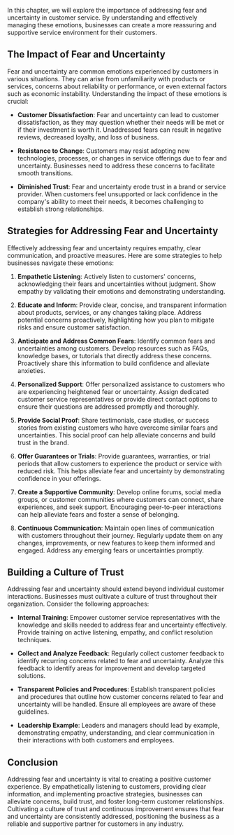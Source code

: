 
In this chapter, we will explore the importance of addressing fear and uncertainty in customer service. By understanding and effectively managing these emotions, businesses can create a more reassuring and supportive service environment for their customers.

The Impact of Fear and Uncertainty
----------------------------------

Fear and uncertainty are common emotions experienced by customers in various situations. They can arise from unfamiliarity with products or services, concerns about reliability or performance, or even external factors such as economic instability. Understanding the impact of these emotions is crucial:

* **Customer Dissatisfaction**: Fear and uncertainty can lead to customer dissatisfaction, as they may question whether their needs will be met or if their investment is worth it. Unaddressed fears can result in negative reviews, decreased loyalty, and loss of business.

* **Resistance to Change**: Customers may resist adopting new technologies, processes, or changes in service offerings due to fear and uncertainty. Businesses need to address these concerns to facilitate smooth transitions.

* **Diminished Trust**: Fear and uncertainty erode trust in a brand or service provider. When customers feel unsupported or lack confidence in the company's ability to meet their needs, it becomes challenging to establish strong relationships.

Strategies for Addressing Fear and Uncertainty
----------------------------------------------

Effectively addressing fear and uncertainty requires empathy, clear communication, and proactive measures. Here are some strategies to help businesses navigate these emotions:

1. **Empathetic Listening**: Actively listen to customers' concerns, acknowledging their fears and uncertainties without judgment. Show empathy by validating their emotions and demonstrating understanding.

2. **Educate and Inform**: Provide clear, concise, and transparent information about products, services, or any changes taking place. Address potential concerns proactively, highlighting how you plan to mitigate risks and ensure customer satisfaction.

3. **Anticipate and Address Common Fears**: Identify common fears and uncertainties among customers. Develop resources such as FAQs, knowledge bases, or tutorials that directly address these concerns. Proactively share this information to build confidence and alleviate anxieties.

4. **Personalized Support**: Offer personalized assistance to customers who are experiencing heightened fear or uncertainty. Assign dedicated customer service representatives or provide direct contact options to ensure their questions are addressed promptly and thoroughly.

5. **Provide Social Proof**: Share testimonials, case studies, or success stories from existing customers who have overcome similar fears and uncertainties. This social proof can help alleviate concerns and build trust in the brand.

6. **Offer Guarantees or Trials**: Provide guarantees, warranties, or trial periods that allow customers to experience the product or service with reduced risk. This helps alleviate fear and uncertainty by demonstrating confidence in your offerings.

7. **Create a Supportive Community**: Develop online forums, social media groups, or customer communities where customers can connect, share experiences, and seek support. Encouraging peer-to-peer interactions can help alleviate fears and foster a sense of belonging.

8. **Continuous Communication**: Maintain open lines of communication with customers throughout their journey. Regularly update them on any changes, improvements, or new features to keep them informed and engaged. Address any emerging fears or uncertainties promptly.

Building a Culture of Trust
---------------------------

Addressing fear and uncertainty should extend beyond individual customer interactions. Businesses must cultivate a culture of trust throughout their organization. Consider the following approaches:

* **Internal Training**: Empower customer service representatives with the knowledge and skills needed to address fear and uncertainty effectively. Provide training on active listening, empathy, and conflict resolution techniques.

* **Collect and Analyze Feedback**: Regularly collect customer feedback to identify recurring concerns related to fear and uncertainty. Analyze this feedback to identify areas for improvement and develop targeted solutions.

* **Transparent Policies and Procedures**: Establish transparent policies and procedures that outline how customer concerns related to fear and uncertainty will be handled. Ensure all employees are aware of these guidelines.

* **Leadership Example**: Leaders and managers should lead by example, demonstrating empathy, understanding, and clear communication in their interactions with both customers and employees.

Conclusion
----------

Addressing fear and uncertainty is vital to creating a positive customer experience. By empathetically listening to customers, providing clear information, and implementing proactive strategies, businesses can alleviate concerns, build trust, and foster long-term customer relationships. Cultivating a culture of trust and continuous improvement ensures that fear and uncertainty are consistently addressed, positioning the business as a reliable and supportive partner for customers in any industry.
